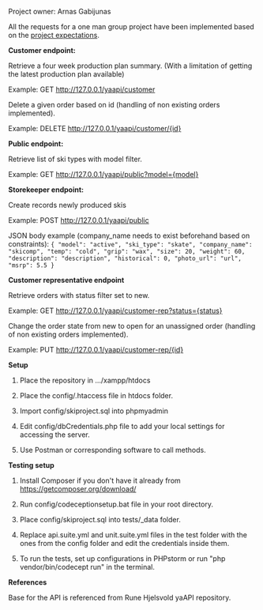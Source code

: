 Project owner: Arnas Gabijunas

All the requests for a one man group project have been implemented based on the [project expectations](https://git.gvk.idi.ntnu.no/course/idatg2204/idatg2204-2021/-/wikis/Expectations-per-Group-Size).

**Customer endpoint:**

Retrieve a four week production plan summary. (With a limitation of getting the latest production plan available)

Example: GET http://127.0.0.1/yaapi/customer

Delete a given order based on id (handling of non existing orders implemented).

Example: DELETE http://127.0.0.1/yaapi/customer/{id}

**Public endpoint:**

Retrieve list of ski types with model filter.

Example: GET http://127.0.0.1/yaapi/public?model={model}

**Storekeeper endpoint:**

Create records newly produced skis

Example: POST http://127.0.0.1/yaapi/public

JSON body example (company_name needs to exist beforehand based on constraints):
`
{
    "model": "active",
    "ski_type": "skate",
    "company_name": "skicomp",
    "temp": "cold",
    "grip": "wax",
    "size": 20,
    "weight": 60,
    "description": "description",
    "historical": 0,
    "photo_url": "url",
    "msrp": 5.5
}
`

**Customer representative endpoint**

Retrieve orders with status filter set to new.

Example: GET http://127.0.0.1/yaapi/customer-rep?status={status}

Change the order state from new to open for an unassigned order (handling of non existing orders implemented).

Example: PUT http://127.0.0.1/yaapi/customer-rep/{id}

**Setup**

1. Place the repository in .../xampp/htdocs

2. Place the config/.htaccess file in htdocs folder.

3. Import config/skiproject.sql into phpmyadmin

4. Edit config/dbCredentials.php file to add your local settings for accessing the server.

5. Use Postman or corresponding software to call methods.

**Testing setup**

1. Install Composer if you don't have it already from https://getcomposer.org/download/

2. Run config/codeceptionsetup.bat file in your root directory.

3. Place config/skiproject.sql into tests/_data folder.

4. Replace api.suite.yml and unit.suite.yml files in the test folder with the ones from the config folder and edit the credentials inside them.

5. To run the tests, set up configurations in PHPstorm or run "php vendor/bin/codecept run" in the terminal.

**References**

Base for the API is referenced from Rune Hjelsvold yaAPI repository.



